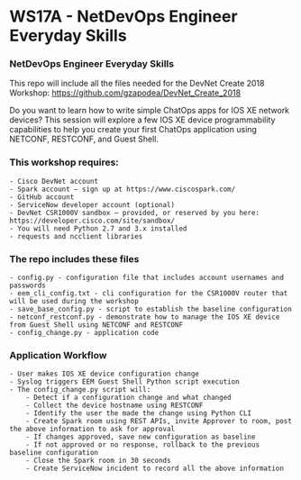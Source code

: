 # WS17A -  NetDevOps Engineer Everyday Skills 


### NetDevOps Engineer Everyday Skills

This repo will include all the files needed for the DevNet Create 2018 Workshop:
https://github.com/gzapodea/DevNet_Create_2018


Do you want to learn how to write simple ChatOps apps for IOS XE network devices? This session will explore a few IOS XE device programmability capabilities to help you create your first ChatOps application using NETCONF, RESTCONF, and Guest Shell.

### This workshop requires:

    - Cisco DevNet account
    - Spark account – sign up at https://www.ciscospark.com/
    - GitHub account
    - ServiceNow developer account (optional)
    - DevNet CSR1000V sandbox – provided, or reserved by you here: https://developer.cisco.com/site/sandbox/
    - You will need Python 2.7 and 3.x installed
    - requests and ncclient libraries

### The repo includes these files

    - config.py - configuration file that includes account usernames and passwords
    - eem_cli_config.txt - cli configuration for the CSR1000V router that will be used during the workshop
    - save_base_config.py - script to establish the baseline configuration
    - netconf_restconf.py - demonstrate how to manage the IOS XE device from Guest Shell using NETCONF and RESTCONF
    - config_change.py - application code

### Application Workflow

    - User makes IOS XE device configuration change
    - Syslog triggers EEM Guest Shell Python script execution
    - The config_change.py script will:
        - Detect if a configuration change and what changed
        - Collect the device hostname using RESTCONF
        - Identify the user the made the change using Python CLI
        - Create Spark room using REST APIs, invite Approver to room, post the above information to ask for approval
        - If changes approved, save new configuration as baseline
        - If not approved or no response, rollback to the previous baseline configuration
        - Close the Spark room in 30 seconds
        - Create ServiceNow incident to record all the above information
